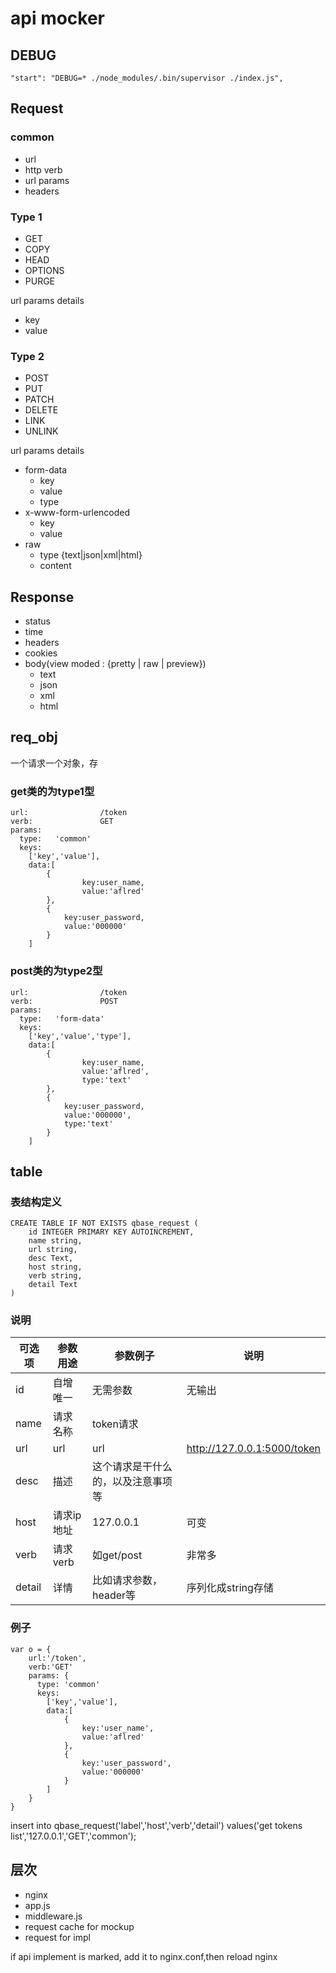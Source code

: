 # api mocker



## DEBUG

    "start": "DEBUG=* ./node_modules/.bin/supervisor ./index.js",

## Request

### common

- url
- http verb
- url params
- headers

### Type 1

- GET
- COPY
- HEAD
- OPTIONS
- PURGE

url params details

- key
- value

### Type 2

- POST
- PUT
- PATCH
- DELETE
- LINK
- UNLINK


url params details

- form-data
	- key
	- value
	- type
- x-www-form-urlencoded
	- key
	- value
- raw
	- type {text|json|xml|html}
	- content
	
	
## Response

- status
- time
- headers
- cookies
- body(view moded : {pretty | raw | preview})
	- text
	- json
	- xml
	- html


## req_obj

一个请求一个对象，存

### get类的为type1型

```
url:                /token
verb:               GET
params: 
  type:   'common'
  keys: 
    ['key','value'],
	data:[
		{
				key:user_name,
				value:'aflred'
		},
		{
			key:user_password,
			value:'000000'
		}
	]
```

### post类的为type2型

```
url:                /token
verb:               POST
params: 
  type:   'form-data'
  keys: 
    ['key','value','type'], 
	data:[
		{
				key:user_name,
				value:'aflred',
				type:'text'
		},
		{
			key:user_password,
			value:'000000',
			type:'text'
		}
	]

```


## table

### 表结构定义

	CREATE TABLE IF NOT EXISTS qbase_request (
		id INTEGER PRIMARY KEY AUTOINCREMENT, 
		name string,
		url string,
		desc Text,
		host string,
		verb string,
		detail Text
	)


### 说明

| 可选项 | 参数用途    | 参数例子  | 说明                |  
|-------|------------|---------|------------------------|
| id    | 自增唯一    | 无需参数  | 无输出                  |
| name    | 请求名称 | token请求   | |
| url    | url | url   | http://127.0.0.1:5000/token |
| desc    | 描述 | 这个请求是干什么的，以及注意事项等   | |
| host    | 请求ip地址 | 127.0.0.1   | 可变 |
| verb    | 请求verb | 如get/post |非常多|
| detail    | 详情 | 比如请求参数，header等 |序列化成string存储|


### 例子
```
var o = {
	url:'/token',
	verb:'GET'
	params: {
	  type: 'common'
	  keys: 
	    ['key','value'],
		data:[
			{
				key:'user_name',
				value:'aflred'
			},
			{
				key:'user_password',
				value:'000000'
			}
		]
	}
}
```

insert into qbase_request('label','host','verb','detail') values('get tokens list','127.0.0.1','GET','common');


## 层次

- nginx
- app.js
- middleware.js
- request cache for mockup
- request for impl

if api implement is marked, add it to nginx.conf,then reload nginx













